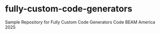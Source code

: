 # fully-custom-code-generators
Sample Repository for Fully Custom Code Generators Code BEAM America 2025

